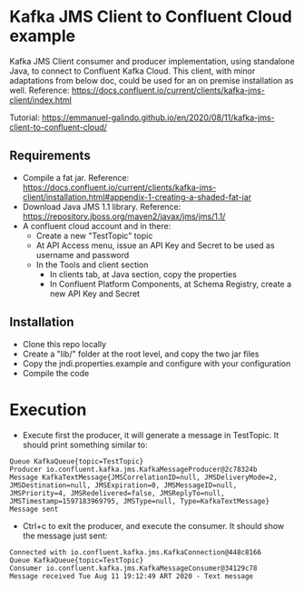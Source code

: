 # Kafka JMS Client to Confluent Cloud example
Kafka JMS Client consumer and producer implementation, using standalone Java, to connect to Confluent Kafka Cloud. 
This client, with minor adaptations from below doc, could be used for an on premise installation as well.
Reference: https://docs.confluent.io/current/clients/kafka-jms-client/index.html

Tutorial: https://emmanuel-galindo.github.io/en/2020/08/11/kafka-jms-client-to-confluent-cloud/

## Requirements
- Compile a fat jar. Reference: https://docs.confluent.io/current/clients/kafka-jms-client/installation.html#appendix-1-creating-a-shaded-fat-jar 
- Download Java JMS 1.1 library. Reference: https://repository.jboss.org/maven2/javax/jms/jms/1.1/
- A confluent cloud account and in there:
    - Create a new "TestTopic" topic
    - At API Access menu, issue an API Key and Secret to be used as username and password
    - In the Tools and client section
        - In clients tab, at Java section, copy the properties
        - In Confluent Platform Components, at Schema Registry, create a new API Key and Secret

## Installation
- Clone this repo locally
- Create a "lib/" folder at the root level, and copy the two jar files
- Copy the jndi.properties.example and configure with your configuration
- Compile the code

# Execution
- Execute first the producer, it will generate a message in TestTopic. It should print something similar to:
``` Connected with io.confluent.kafka.jms.KafkaConnection@448c8166
Queue KafkaQueue{topic=TestTopic}
Producer io.confluent.kafka.jms.KafkaMessageProducer@2c78324b
Message KafkaTextMessage{JMSCorrelationID=null, JMSDeliveryMode=2, JMSDestination=null, JMSExpiration=0, JMSMessageID=null, JMSPriority=4, JMSRedelivered=false, JMSReplyTo=null, JMSTimestamp=1597183969795, JMSType=null, Type=KafkaTextMessage}
Message sent
```

- Ctrl+c to exit the producer, and execute the consumer. It should show the message just sent:
```
Connected with io.confluent.kafka.jms.KafkaConnection@448c8166
Queue KafkaQueue{topic=TestTopic}
Consumer io.confluent.kafka.jms.KafkaMessageConsumer@34129c78
Message received Tue Aug 11 19:12:49 ART 2020 - Text message
```


